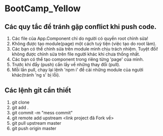 # BootCamp_Yellow
## Các quy tắc để tránh gặp conflict khi push code.
1. Các file của App.Component chỉ do người có quyền root chỉnh sửa!
2. Không được tạo module(page) một cách tuỳ tiện (việc tạo do root làm).
3. Các bạn có thể chỉnh sửa trên module mình chịu trách nhiệm. Tuyệt đối! không được chỉnh sửa trên file người khác khi chưa thống nhất.
4. Các bạn có thể tạo component trong riêng từng 'page' của mình.
5. Trước khi đẩy (push) cần lấy về những thay đổi (pull).
6. Mỗi lần pull, chạy lại lệnh 'npm i' để cài những module của người khác(tránh 'ng s' bị lỗi).

## Các lệnh git cần thiết
1. git clone <linkgit>      
2. git add .
3. git commit -m "mess commit"
4. git remote add upstream <link project đã Fork về>
5. git pull upstream master 
6. git push origin master


